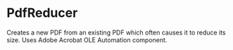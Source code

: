 # PdfReducer
Creates a new PDF from an existing PDF which often causes it to reduce its size. Uses Adobe Acrobat OLE Automation component.
